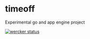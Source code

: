 timeoff
=======

Experimental go and app engine project

[![wercker status](https://app.wercker.com/status/3acb3976d75be5505ffa19550f774435/m "wercker status")](https://app.wercker.com/project/bykey/3acb3976d75be5505ffa19550f774435)
